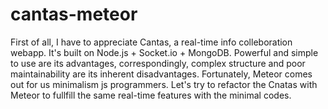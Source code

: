 cantas-meteor
=============

First of all, I have to appreciate Cantas, a real-time info colleboration webapp. It's built on Node.js + Socket.io + MongoDB. Powerful and simple to use are its advantages, correspondingly, complex structure and poor maintainability are its inherent disadvantages.
Fortunately, Meteor comes out for us minimalism js programmers. Let's try to refactor the Cnatas with Meteor to fullfill the same real-time features with the minimal codes.
